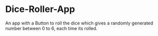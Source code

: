 # Dice-Roller-App
An app with a Button to roll the dice which gives a randomly generated number between 0 to 6, each time its rolled. 
